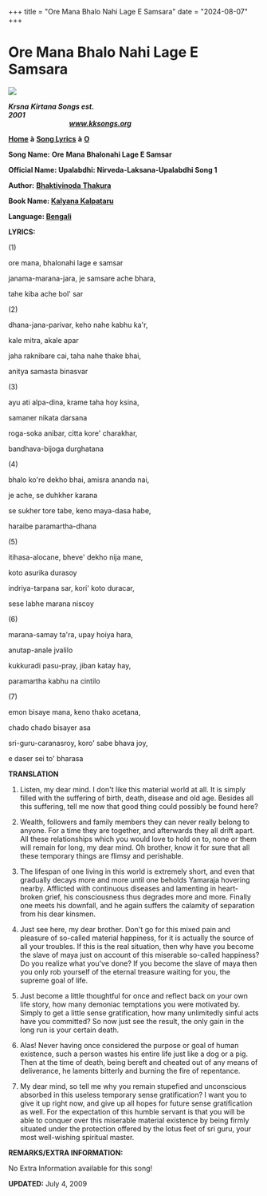 +++
title = "Ore Mana Bhalo Nahi Lage E Samsara"
date = "2024-08-07"
+++

# Ore Mana Bhalo Nahi Lage E Samsara
**[![](http://kksongs.org/image_files/image002.jpg)](http://kksongs.org/)**

**_Krsna_** **_Kirtana Songs est. 2001_**                                                                                                                                                      **_www.kksongs.org_**

**[Home](http://kksongs.org/)** **à** **[Song Lyrics](http://kksongs.org/lyrics.html)** **à** **[O](http://kksongs.org/songs/song_o.html)**

**Song Name:** **Ore** **Mana Bhalonahi Lage E Samsar**

**Official Name: Upalabdhi: Nirveda-Laksana-Upalabdhi Song 1**

**Author:** [**Bhaktivinoda** **Thakura**](http://kksongs.org/authors/list/bhaktivinoda.html)

**Book Name: [Kalyana Kalpataru](http://kksongs.org/authors/kalyanakalpataru.html)**

**Language: [Bengali](http://kksongs.org/language/list/bengali.html)**

**LYRICS:**

(1)

ore mana, bhalonahi lage e samsar

janama-marana-jara, je samsare ache bhara,

tahe kiba ache bol' sar

(2)

dhana-jana-parivar, keho nahe kabhu ka'r,

kale mitra, akale apar

jaha raknibare cai, taha nahe thake bhai,

anitya samasta binasvar

(3)

ayu ati alpa-dina, krame taha hoy ksina,

samaner nikata darsana

roga-soka anibar, citta kore' charakhar,

bandhava-bijoga durghatana

(4)

bhalo ko're dekho bhai, amisra ananda nai,

je ache, se duhkher karana

se sukher tore tabe, keno maya-dasa habe,

haraibe paramartha-dhana

(5)

itihasa-alocane, bheve' dekho nija mane,

koto asurika durasoy

indriya-tarpana sar, kori' koto duracar,

sese labhe marana niscoy

(6)

marana-samay ta'ra, upay hoiya hara,

anutap-anale jvalilo

kukkuradi pasu\-pray, jiban katay hay,

paramartha kabhu na cintilo

(7)

emon bisaye mana, keno thako acetana,

chado chado bisayer asa

sri-guru-caranasroy, koro' sabe bhava joy,

e daser sei to' bharasa

**TRANSLATION**

1) Listen, my dear mind. I don't like this material world at all. It is simply filled with the suffering of birth, death, disease and old age. Besides all this suffering, tell me now that good thing could possibly be found here?

2) Wealth, followers and family members they can never really belong to anyone. For a time they are together, and afterwards they all drift apart. All these relationships which you would love to hold on to, none or them will remain for long, my dear mind. Oh brother, know it for sure that all these temporary things are flimsy and perishable.

3) The lifespan of one living in this world is extremely short, and even that gradually decays more and more until one beholds Yamaraja hovering nearby. Afflicted with continuous diseases and lamenting in heart-broken grief, his consciousness thus degrades more and more. Finally one meets his downfall, and he again suffers the calamity of separation from his dear kinsmen.

4) Just see here, my dear brother. Don't go for this mixed pain and pleasure of so-called material happiness, for it is actually the source of all your troubles. If this is the real situation, then why have you become the slave of maya just on account of this miserable so-called happiness? Do you realize what you've done? If you become the slave of maya then you only rob yourself of the eternal treasure waiting for you, the supreme goal of life.

5) Just become a little thoughtful for once and reflect back on your own life story, how many demoniac temptations you were motivated by. Simply to get a little sense gratification, how many unlimitedly sinful acts have you committed? So now just see the result, the only gain in the long run is your certain death.

6) Alas! Never having once considered the purpose or goal of human existence, such a person wastes his entire life just like a dog or a pig. Then at the time of death, being bereft and cheated out of any means of deliverance, he laments bitterly and burning the fire of repentance.

7) My dear mind, so tell me why you remain stupefied and unconscious absorbed in this useless temporary sense gratification? I want you to give it up right now, and give up all hopes for future sense gratification as well. For the expectation of this humble servant is that you will be able to conquer over this miserable material existence by being firmly situated under the protection offered by the lotus feet of sri guru, your most well-wishing spiritual master.

**REMARKS/EXTRA INFORMATION:**

No Extra Information available for this song!

**UPDATED:** July 4, 2009